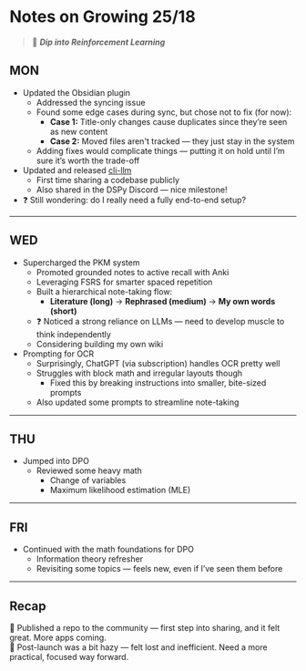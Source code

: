 # Notes on Growing 25/18

> 🎯 ***Dip into Reinforcement Learning***

## MON
+ Updated the Obsidian plugin  
    + Addressed the syncing issue  
    + Found some edge cases during sync, but chose not to fix (for now):  
        + **Case 1:** Title-only changes cause duplicates since they’re seen as new content  
        + **Case 2:** Moved files aren't tracked — they just stay in the system  
    + Adding fixes would complicate things — putting it on hold until I’m sure it’s worth the trade-off  
+ Updated and released [cli-llm](https://github.com/jgkym/cli-llm)  
    + First time sharing a codebase publicly  
    + Also shared in the DSPy Discord — nice milestone!  
+ ❓ Still wondering: do I really need a fully end-to-end setup?

---

## WED
+ Supercharged the PKM system  
    + Promoted grounded notes to active recall with Anki  
    + Leveraging FSRS for smarter spaced repetition  
    + Built a hierarchical note-taking flow:  
        + **Literature (long)** → **Rephrased (medium)** → **My own words (short)**  
    + ❓ Noticed a strong reliance on LLMs — need to develop muscle to think independently  
    + Considering building my own wiki
+ Prompting for OCR  
    + Surprisingly, ChatGPT (via subscription) handles OCR pretty well  
    + Struggles with block math and irregular layouts though  
        + Fixed this by breaking instructions into smaller, bite-sized prompts  
    + Also updated some prompts to streamline note-taking

---

## THU
+ Jumped into DPO  
    + Reviewed some heavy math  
        + Change of variables  
        + Maximum likelihood estimation (MLE)

---

## FRI
+ Continued with the math foundations for DPO  
    + Information theory refresher  
    + Revisiting some topics — feels new, even if I’ve seen them before

---

## Recap  
👏 Published a repo to the community — first step into sharing, and it felt great. More apps coming.  
🔧 Post-launch was a bit hazy — felt lost and inefficient. Need a more practical, focused way forward.

